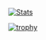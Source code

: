 
<!--
**kuhamaven/kuhamaven** is a ✨ _special_ ✨ repository because its `README.md` (this file) appears on your GitHub profile.

Here are some ideas to get you started:

- 🔭 I’m currently working on ...
- 🌱 I’m currently learning ...
- 👯 I’m looking to collaborate on ...
- 🤔 I’m looking for help with ...
- 💬 Ask me about ...
- 📫 How to reach me: ...
- 😄 Pronouns: ...
- ⚡ Fun fact: ...
-->

[![Stats](https://portfolio-8dcv0f8os-kuhamaven.vercel.app)](https://portfolio-8dcv0f8os-kuhamaven.vercel.app)

[![trophy](https://github-profile-trophy.vercel.app/?username=kuhamaven&theme=juicyfresh&no-frame=true&row=1&&margin-w=20&no-bg=true)](https://github-profile-trophy.vercel.app/?username=kuhamaven&theme=juicyfresh&no-frame=true&row=1&&margin-w=20&no-bg=true)
